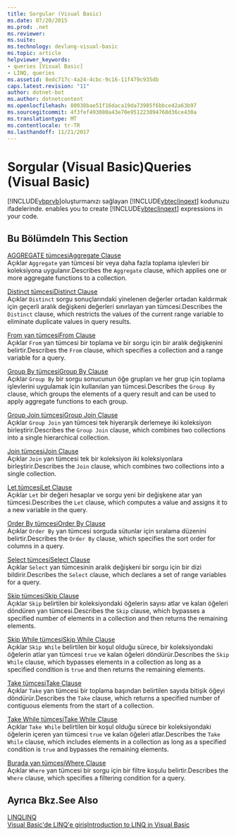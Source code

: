 ```yaml
---
title: Sorgular (Visual Basic)
ms.date: 07/20/2015
ms.prod: .net
ms.reviewer: 
ms.suite: 
ms.technology: devlang-visual-basic
ms.topic: article
helpviewer_keywords:
- queries [Visual Basic]
- LINQ, queries
ms.assetid: 8edc717c-4a24-4cbc-9c16-11f479c935db
caps.latest.revision: "11"
author: dotnet-bot
ms.author: dotnetcontent
ms.openlocfilehash: 80038bae51f16daca19da73905f6bbce42a63b97
ms.sourcegitcommit: 4f3fef493080a43e70e951223894768d36ce430a
ms.translationtype: MT
ms.contentlocale: tr-TR
ms.lasthandoff: 11/21/2017
---
```

# <a name="queries-visual-basic"></a><span data-ttu-id="8da25-102">Sorgular (Visual Basic)</span><span class="sxs-lookup"><span data-stu-id="8da25-102">Queries (Visual Basic)</span></span>
[!INCLUDE[vbprvb](~/includes/vbprvb-md.md)]<span data-ttu-id="8da25-103">oluşturmanızı sağlayan [!INCLUDE[vbteclinqext](~/includes/vbteclinqext-md.md)] kodunuzu ifadelerinde.</span><span class="sxs-lookup"><span data-stu-id="8da25-103"> enables you to create [!INCLUDE[vbteclinqext](~/includes/vbteclinqext-md.md)] expressions in your code.</span></span>  
  
## <a name="in-this-section"></a><span data-ttu-id="8da25-104">Bu Bölümde</span><span class="sxs-lookup"><span data-stu-id="8da25-104">In This Section</span></span>  
 [<span data-ttu-id="8da25-105">AGGREGATE tümcesi</span><span class="sxs-lookup"><span data-stu-id="8da25-105">Aggregate Clause</span></span>](../../../visual-basic/language-reference/queries/aggregate-clause.md)  
 <span data-ttu-id="8da25-106">Açıklar `Aggregate` yan tümcesi bir veya daha fazla toplama işlevleri bir koleksiyona uygulanır.</span><span class="sxs-lookup"><span data-stu-id="8da25-106">Describes the `Aggregate` clause, which applies one or more aggregate functions to a collection.</span></span>  
  
 [<span data-ttu-id="8da25-107">Distinct tümcesi</span><span class="sxs-lookup"><span data-stu-id="8da25-107">Distinct Clause</span></span>](../../../visual-basic/language-reference/queries/distinct-clause.md)  
 <span data-ttu-id="8da25-108">Açıklar `Distinct` sorgu sonuçlarındaki yinelenen değerler ortadan kaldırmak için geçerli aralık değişkeni değerleri sınırlayan yan tümcesi.</span><span class="sxs-lookup"><span data-stu-id="8da25-108">Describes the `Distinct` clause, which restricts the values of the current range variable to eliminate duplicate values in query results.</span></span>  
  
 [<span data-ttu-id="8da25-109">From yan tümcesi</span><span class="sxs-lookup"><span data-stu-id="8da25-109">From Clause</span></span>](../../../visual-basic/language-reference/queries/from-clause.md)  
 <span data-ttu-id="8da25-110">Açıklar `From` yan tümcesi bir toplama ve bir sorgu için bir aralık değişkenini belirtir.</span><span class="sxs-lookup"><span data-stu-id="8da25-110">Describes the `From` clause, which specifies a collection and a range variable for a query.</span></span>  
  
 [<span data-ttu-id="8da25-111">Group By tümcesi</span><span class="sxs-lookup"><span data-stu-id="8da25-111">Group By Clause</span></span>](../../../visual-basic/language-reference/queries/group-by-clause.md)  
 <span data-ttu-id="8da25-112">Açıklar `Group By` bir sorgu sonucunun öğe grupları ve her grup için toplama işlevlerini uygulamak için kullanılan yan tümcesi.</span><span class="sxs-lookup"><span data-stu-id="8da25-112">Describes the `Group By` clause, which groups the elements of a query result and can be used to apply aggregate functions to each group.</span></span>  
  
 [<span data-ttu-id="8da25-113">Group Join tümcesi</span><span class="sxs-lookup"><span data-stu-id="8da25-113">Group Join Clause</span></span>](../../../visual-basic/language-reference/queries/group-join-clause.md)  
 <span data-ttu-id="8da25-114">Açıklar `Group Join` yan tümcesi tek hiyerarşik derlemeye iki koleksiyon birleştirir.</span><span class="sxs-lookup"><span data-stu-id="8da25-114">Describes the `Group Join` clause, which combines two collections into a single hierarchical collection.</span></span>  
  
 [<span data-ttu-id="8da25-115">Join tümcesi</span><span class="sxs-lookup"><span data-stu-id="8da25-115">Join Clause</span></span>](../../../visual-basic/language-reference/queries/join-clause.md)  
 <span data-ttu-id="8da25-116">Açıklar `Join` yan tümcesi tek bir koleksiyon iki koleksiyonlara birleştirir.</span><span class="sxs-lookup"><span data-stu-id="8da25-116">Describes the `Join` clause, which combines two collections into a single collection.</span></span>  
  
 [<span data-ttu-id="8da25-117">Let tümcesi</span><span class="sxs-lookup"><span data-stu-id="8da25-117">Let Clause</span></span>](../../../visual-basic/language-reference/queries/let-clause.md)  
 <span data-ttu-id="8da25-118">Açıklar `Let` bir değeri hesaplar ve sorgu yeni bir değişkene atar yan tümcesi.</span><span class="sxs-lookup"><span data-stu-id="8da25-118">Describes the `Let` clause, which computes a value and assigns it to a new variable in the query.</span></span>  
  
 [<span data-ttu-id="8da25-119">Order By tümcesi</span><span class="sxs-lookup"><span data-stu-id="8da25-119">Order By Clause</span></span>](../../../visual-basic/language-reference/queries/order-by-clause.md)  
 <span data-ttu-id="8da25-120">Açıklar `Order By` yan tümcesi sorguda sütunlar için sıralama düzenini belirtir.</span><span class="sxs-lookup"><span data-stu-id="8da25-120">Describes the `Order By` clause, which specifies the sort order for columns in a query.</span></span>  
  
 [<span data-ttu-id="8da25-121">Select tümcesi</span><span class="sxs-lookup"><span data-stu-id="8da25-121">Select Clause</span></span>](../../../visual-basic/language-reference/queries/select-clause.md)  
 <span data-ttu-id="8da25-122">Açıklar `Select` yan tümcesinin aralık değişkeni bir sorgu için bir dizi bildirir.</span><span class="sxs-lookup"><span data-stu-id="8da25-122">Describes the `Select` clause, which declares a set of range variables for a query.</span></span>  
  
 [<span data-ttu-id="8da25-123">Skip tümcesi</span><span class="sxs-lookup"><span data-stu-id="8da25-123">Skip Clause</span></span>](../../../visual-basic/language-reference/queries/skip-clause.md)  
 <span data-ttu-id="8da25-124">Açıklar `Skip` belirtilen bir koleksiyondaki öğelerin sayısı atlar ve kalan öğeleri döndüren yan tümcesi.</span><span class="sxs-lookup"><span data-stu-id="8da25-124">Describes the `Skip` clause, which bypasses a specified number of elements in a collection and then returns the remaining elements.</span></span>  
  
 [<span data-ttu-id="8da25-125">Skip While tümcesi</span><span class="sxs-lookup"><span data-stu-id="8da25-125">Skip While Clause</span></span>](../../../visual-basic/language-reference/queries/skip-while-clause.md)  
 <span data-ttu-id="8da25-126">Açıklar `Skip While` belirtilen bir koşul olduğu sürece, bir koleksiyondaki öğelerin atlar yan tümcesi `true` ve kalan öğeleri döndürür.</span><span class="sxs-lookup"><span data-stu-id="8da25-126">Describes the `Skip While` clause, which bypasses elements in a collection as long as a specified condition is `true` and then returns the remaining elements.</span></span>  
  
 [<span data-ttu-id="8da25-127">Take tümcesi</span><span class="sxs-lookup"><span data-stu-id="8da25-127">Take Clause</span></span>](../../../visual-basic/language-reference/queries/take-clause.md)  
 <span data-ttu-id="8da25-128">Açıklar `Take` yan tümcesi bir toplama başından belirtilen sayıda bitişik öğeyi döndürür.</span><span class="sxs-lookup"><span data-stu-id="8da25-128">Describes the `Take` clause, which returns a specified number of contiguous elements from the start of a collection.</span></span>  
  
 [<span data-ttu-id="8da25-129">Take While tümcesi</span><span class="sxs-lookup"><span data-stu-id="8da25-129">Take While Clause</span></span>](../../../visual-basic/language-reference/queries/take-while-clause.md)  
 <span data-ttu-id="8da25-130">Açıklar `Take While` belirtilen bir koşul olduğu sürece bir koleksiyondaki öğelerin içeren yan tümcesi `true` ve kalan öğeleri atlar.</span><span class="sxs-lookup"><span data-stu-id="8da25-130">Describes the `Take While` clause, which includes elements in a collection as long as a specified condition is `true` and bypasses the remaining elements.</span></span>  
  
 [<span data-ttu-id="8da25-131">Burada yan tümcesi</span><span class="sxs-lookup"><span data-stu-id="8da25-131">Where Clause</span></span>](../../../visual-basic/language-reference/queries/where-clause.md)  
 <span data-ttu-id="8da25-132">Açıklar `Where` yan tümcesi bir sorgu için bir filtre koşulu belirtir.</span><span class="sxs-lookup"><span data-stu-id="8da25-132">Describes the `Where` clause, which specifies a filtering condition for a query.</span></span>  
  
## <a name="see-also"></a><span data-ttu-id="8da25-133">Ayrıca Bkz.</span><span class="sxs-lookup"><span data-stu-id="8da25-133">See Also</span></span>  
 [<span data-ttu-id="8da25-134">LINQ</span><span class="sxs-lookup"><span data-stu-id="8da25-134">LINQ</span></span>](../../../visual-basic/programming-guide/language-features/linq/index.md)  
 [<span data-ttu-id="8da25-135">Visual Basic'de LINQ'e giriş</span><span class="sxs-lookup"><span data-stu-id="8da25-135">Introduction to LINQ in Visual Basic</span></span>](../../../visual-basic/programming-guide/language-features/linq/introduction-to-linq.md)
